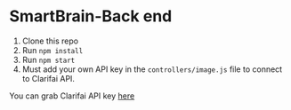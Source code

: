 # SmartBrain-Back end

1. Clone this repo
2. Run `npm install`
3. Run `npm start`
4. Must add your own API key in the `controllers/image.js` file to connect to Clarifai API.

You can grab Clarifai API key [here](https://www.clarifai.com/)
